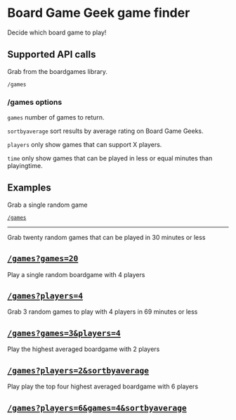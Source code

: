 # Board Game Geek game finder
Decide which board game to play!

## Supported API calls

Grab from the boardgames library.

`/games`

### /games options

`games` number of games to return.

`sortbyaverage` sort results by average rating on Board Game Geeks.

`players` only show games that can support X players.

`time` only show games that can be played in less or equal minutes than playingtime.

## Examples

Grab a single random game

[`/games`](http://104.131.118.167:7999/games)

---------------------------------------
Grab twenty random games that can be played in 30 minutes or less

[`/games?games=20`](http://104.131.118.167:7999/games?games=20&time=30)
---------------------------------------

Play a single random boardgame with 4 players

[`/games?players=4`](http://104.131.118.167:7999/games?players=4)
---------------------------------------

Grab 3 random games to play with 4 players in 69 minutes or less

[`/games?games=3&players=4`](http://104.131.118.167:7999/games?games=3&players=4&time=69)
---------------------------------------

Play the highest averaged boardgame with 2 players

[`/games?players=2&sortbyaverage`](http://104.131.118.167:7999/games?players=2&sortbyaverage)
---------------------------------------

Play play the top four highest averaged boardgame with 6 players

[`/games?players=6&games=4&sortbyaverage`](http://104.131.118.167:7999/games?players=6&games=4&sortbyaverage)
---------------------------------------
